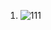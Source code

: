 1. ![111](https://user-images.githubusercontent.com/86946311/124971609-13cb2880-e032-11eb-826c-659af2757d37.png)


